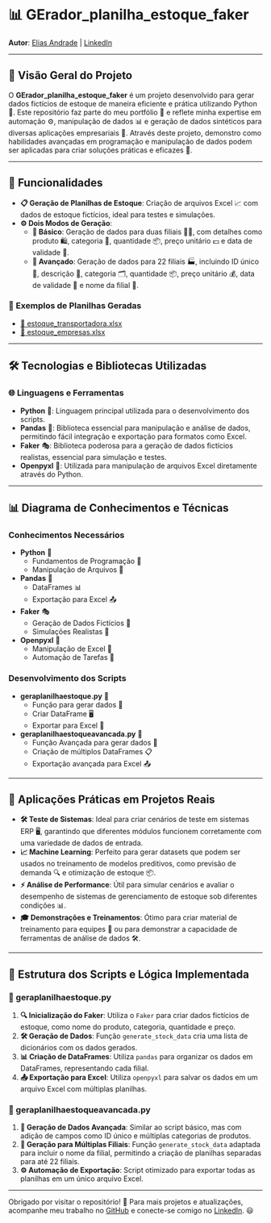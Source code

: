 # 📊 GErador_planilha_estoque_faker

**Autor**: [Elias Andrade](https://github.com/chaos4455e) | [LinkedIn](https://br.linkedin.com/in/itilmgf)

---

## 🌟 Visão Geral do Projeto

O **GErador_planilha_estoque_faker** é um projeto desenvolvido para gerar dados fictícios de estoque de maneira eficiente e prática utilizando Python 🐍. Este repositório faz parte do meu portfólio 🎒 e reflete minha expertise em automação ⚙️, manipulação de dados 📊 e geração de dados sintéticos para diversas aplicações empresariais 🏢. Através deste projeto, demonstro como habilidades avançadas em programação e manipulação de dados podem ser aplicadas para criar soluções práticas e eficazes 🧠.

---

## 🚀 Funcionalidades

- **📋 Geração de Planilhas de Estoque**: Criação de arquivos Excel 📈 com dados de estoque fictícios, ideal para testes e simulações.
- **⚙️ Dois Modos de Geração**:
  - **🔹 Básico**: Geração de dados para duas filiais 🏬🏬, com detalhes como produto 🛍️, categoria 📂, quantidade 📦, preço unitário 💵 e data de validade 📅.
  - **🔸 Avançado**: Geração de dados para 22 filiais 🏭, incluindo ID único 🔑, descrição 📝, categoria 🗂️, quantidade 📦, preço unitário 💰, data de validade 📅 e nome da filial 🏢.

### 🔗 Exemplos de Planilhas Geradas

- [📂 estoque_transportadora.xlsx](https://github.com/evolucaoit/GErador_planilha_estoque_faker/blob/main/estoque_transportadora.xlsx)
- [📂 estoque_empresas.xlsx](https://github.com/evolucaoit/GErador_planilha_estoque_faker/blob/main/estoque_empresas.xlsx)

---

## 🛠️ Tecnologias e Bibliotecas Utilizadas

### 🌐 Linguagens e Ferramentas
- **Python** 🐍: Linguagem principal utilizada para o desenvolvimento dos scripts.
- **Pandas** 🐼: Biblioteca essencial para manipulação e análise de dados, permitindo fácil integração e exportação para formatos como Excel.
- **Faker** 🎭: Biblioteca poderosa para a geração de dados fictícios realistas, essencial para simulação e testes.
- **Openpyxl** 📘: Utilizada para manipulação de arquivos Excel diretamente através do Python.

---

## 📊 Diagrama de Conhecimentos e Técnicas

### Conhecimentos Necessários
- **Python** 🐍
  - Fundamentos de Programação 🧩
  - Manipulação de Arquivos 📝
- **Pandas** 🐼
  - DataFrames 📊
  - Exportação para Excel 📤
- **Faker** 🎭
  - Geração de Dados Fictícios 🎲
  - Simulações Realistas 🧪
- **Openpyxl** 📘
  - Manipulação de Excel 📑
  - Automação de Tarefas 🤖

### Desenvolvimento dos Scripts
- **geraplanilhaestoque.py** 📄
  - Função para gerar dados 🧠
  - Criar DataFrame 🖥️
  - Exportar para Excel 📂
- **geraplanilhaestoqueavancada.py** 📄
  - Função Avançada para gerar dados 🚀
  - Criação de múltiplos DataFrames 📋
  - Exportação avançada para Excel 📤

---

## 🎯 Aplicações Práticas em Projetos Reais

- **🛠️ Teste de Sistemas**: Ideal para criar cenários de teste em sistemas ERP 🖥️, garantindo que diferentes módulos funcionem corretamente com uma variedade de dados de entrada.
- **📈 Machine Learning**: Perfeito para gerar datasets que podem ser usados no treinamento de modelos preditivos, como previsão de demanda 🔍 e otimização de estoque 📦.
- **⚡ Análise de Performance**: Útil para simular cenários e avaliar o desempenho de sistemas de gerenciamento de estoque sob diferentes condições 📊.
- **🎓 Demonstrações e Treinamentos**: Ótimo para criar material de treinamento para equipes 👥 ou para demonstrar a capacidade de ferramentas de análise de dados 🛠️.

---

## 🧠 Estrutura dos Scripts e Lógica Implementada

### **📄 geraplanilhaestoque.py**

1. **🔍 Inicialização do Faker**: Utiliza o `Faker` para criar dados fictícios de estoque, como nome do produto, categoria, quantidade e preço.
2. **🛠️ Geração de Dados**: Função `generate_stock_data` cria uma lista de dicionários com os dados gerados.
3. **📊 Criação de DataFrames**: Utiliza `pandas` para organizar os dados em DataFrames, representando cada filial.
4. **📤 Exportação para Excel**: Utiliza `openpyxl` para salvar os dados em um arquivo Excel com múltiplas planilhas.

### **📄 geraplanilhaestoqueavancada.py**

1. **🚀 Geração de Dados Avançada**: Similar ao script básico, mas com adição de campos como ID único e múltiplas categorias de produtos.
2. **🏢 Geração para Múltiplas Filiais**: Função `generate_stock_data` adaptada para incluir o nome da filial, permitindo a criação de planilhas separadas para até 22 filiais.
3. **⚙️ Automação de Exportação**: Script otimizado para exportar todas as planilhas em um único arquivo Excel.

---

Obrigado por visitar o repositório! 🚀 Para mais projetos e atualizações, acompanhe meu trabalho no [GitHub](https://github.com/chaos4455e) e conecte-se comigo no [LinkedIn](https://br.linkedin.com/in/itilmgf). 😃

